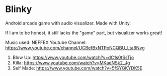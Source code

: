 # Blinky
Android arcade game with audio visualizer. Made with Unity.

If I am to be honest, it still lacks the "game" part, but visualizer works great!

Music used:
NEFFEX Youtube Channel: https://www.youtube.com/channel/UCBefBxNTPoNCQBU_Lta6Nvg
1. Blow Up: https://www.youtube.com/watch?v=dC1s0tSsTjo
2. Killa: https://www.youtube.com/watch?v=MKaeNSk2_Jg
3. Self Made: https://www.youtube.com/watch?v=5fSYGKYDK5E
